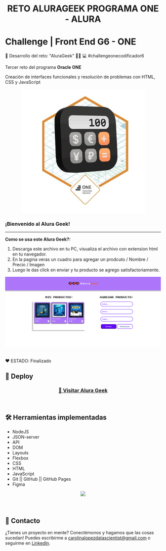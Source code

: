 <h1 align="center"> RETO ALURAGEEK PROGRAMA ONE - ALURA </h1>


# Challenge  | Front End G6 - ONE 


🥇 Desarrollo del reto: "AluraGeek" 👩‍💻 💻  #challengeonecodificador6

Tercer reto del programa **Oracle ONE**

Creaciòn de interfaces funcionales y resoluciòn de problemas con HTML, CSS y JavaScript


<p align="center" >
     <img width="400" heigth="300" src="AluraGeek-main/assets/icon/Insignia.png">
</p>


### ¡Bienvenido al Alura Geek!

---

**Como se usa este Alura Geek?:** 
1. Descarga este archivo en tu PC, visualiza el archivo con extension html en tu navegador.
2. En la pagina veras un cuadro para agregar un prodcuto / Nombre / Precio / Imagen 
3. Luego le das click en enviar y tu producto se agrego satisfactoriamente.

<p align="center" >
     <img width="1000" heigth="400" src="AluraGeek-main/assets/icon/Mis productos.png">
</p>

<br />
  ❤️ ESTADO: Finalizado
<br />

## 🔎 Deploy
<div align="center">
  <h3>
    <a href="https://bety2022.github.io/Encriptador/" >
      🔗 Visitar Alura Geek
    </a>
</div>
<br />

## 🛠️ Herramientas implementadas 
  - NodeJS
  - JSON-server
  - API
  - DOM
  - Layouts
  - Flexbox
  - CSS
  - HTML
  - JavaScript
  - Git || GitHub || GitHub Pages
  - Figma

<div align="center">
    <a href="https://skillicons.dev">
      <img src="https://skillicons.dev/icons?i=css,html,js,git,github,figma" />
    </a>
</div>
<br />

<br />

## 📧 Contacto
¿Tienes un proyecto en mente? Conectémonos y hagamos que las cosas sucedan! Puedes escribirme a carolinalopezdatascientist@gmail.com o seguirme en [LinkedIn](https://www.linkedin.com/in/carolina-lopez-430208106/).
<br /><br />
